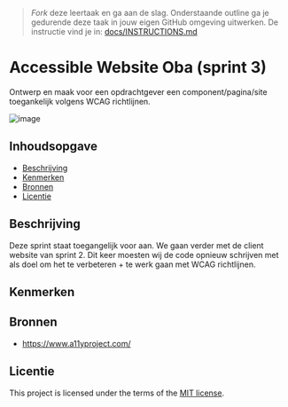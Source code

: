 > _Fork_ deze leertaak en ga aan de slag. Onderstaande outline ga je gedurende deze taak in jouw eigen GitHub omgeving uitwerken. De instructie vind je in: [docs/INSTRUCTIONS.md](https://github.com/fdnd-task/all-human-accessible-website/blob/main/docs/INSTRUCTIONS.md)

# Accessible Website Oba (sprint 3)

Ontwerp en maak voor een opdrachtgever een component/pagina/site toegankelijk volgens WCAG richtlijnen.

![image](https://github.com/MisahSaid/all-human-accessible-website/assets/144008464/3af3df4c-f139-45e7-b725-2ee690c7cbc3)



## Inhoudsopgave

  * [Beschrijving](#beschrijving)
  * [Kenmerken](#kenmerken)
  * [Bronnen](#bronnen)
  * [Licentie](#licentie)

## Beschrijving
Deze sprint staat toegangelijk voor aan. We gaan verder met de client website van sprint 2. Dit keer moesten wij de code opnieuw schrijven met als doel om het te verbeteren + te werk gaan met WCAG richtlijnen. 

## Kenmerken
<!-- Bij Kenmerken staat welke technieken zijn gebruikt en hoe. Wat is de HTML structuur? Wat zijn de belangrijkste dingen in CSS? Wat is er met Javascript gedaan en hoe? Misschien heb je een framwork of library gebruikt? -->



## Bronnen
* https://www.a11yproject.com/

## Licentie


This project is licensed under the terms of the [MIT license](./LICENSE).
